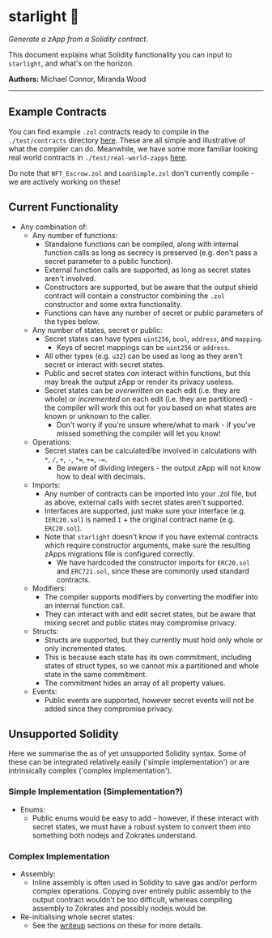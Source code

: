 # starlight :stars:

_Generate a zApp from a Solidity contract._

This document explains what Solidity functionality you can input to `starlight`, and what's on the horizon.


**Authors:** Michael Connor, Miranda Wood

---

## Example Contracts

You can find example `.zol` contracts ready to compile in the `./test/contracts` directory [here](../test/contracts/). These are all simple and illustrative of what the compiler can do. Meanwhile, we have some more familiar looking real world contracts in `./test/real-world-zapps` [here](../test/real-world-zapps/).

Do note that `NFT_Escrow.zol` and `LoanSimple.zol` don't currently compile - we are actively working on these!

## Current Functionality

 - Any combination of:
    - Any number of functions:
      - Standalone functions can be compiled, along with internal function calls as long as secrecy is preserved (e.g. don't pass a secret parameter to a public function).
      - External function calls are supported, as long as secret states aren't involved.
      - Constructors are supported, but be aware that the output shield contract will contain a constructor combining the `.zol` constructor and some extra functionality.
      - Functions can have any number of secret or public parameters of the types below.
    - Any number of states, secret or public:
      - Secret states can have types `uint256`, `bool`, `address`, and `mapping`.
        - Keys of secret mappings can be `uint256` or `address`.
      - All other types (e.g. `u32`) can be used as long as they aren't secret or interact with secret states.
      - Public and secret states *can* interact within functions, but this may break the output zApp or render its privacy useless.
      - Secret states can be *overwritten* on each edit (i.e. they are whole) or *incremented* on each edit (i.e. they are partitioned) - the compiler will work this out for you based on what states are known or unknown to the caller.
        - Don't worry if you're unsure where/what to mark - if you've missed something the compiler will let you know!
    - Operations:
      - Secret states can be calculated/be involved in calculations with `*`, `/`, `+`, `-`, `*=`, `+=`, `-=`.
        - Be aware of dividing integers - the output zApp will not know how to deal with decimals.
    - Imports:
      - Any number of contracts can be imported into your .zol file, but as above, external calls with secret states aren't supported.
      - Interfaces are supported, just make sure your interface (e.g. `IERC20.sol`) is named `I` + the original contract name (e.g. `ERC20.sol`).
      - Note that `starlight` doesn't know if you have external contracts which require constructor arguments, make sure the resulting zApps migrations file is configured correctly.
        - We have hardcoded the constructor imports for `ERC20.sol` and `ERC721.sol`, since these are commonly used standard contracts.
    - Modifiers:
      - The compiler supports modifiers by converting the modifier into an internal function call.
      - They can interact with and edit secret states, but be aware that mixing secret and public states may compromise privacy.
    - Structs:
      - Structs are supported, but they currently must hold only whole or only incremented states.
      - This is because each state has its own commitment, including states of struct types, so we cannot mix a partitioned and whole state in the same commitment.
      - The commitment hides an array of all property values.
    - Events:
      - Public events are supported, however secret events will not be added since they compromise privacy.

## Unsupported Solidity

  Here we summarise the as of yet unsupported Solidity syntax. Some of these can be integrated relatively easily ('simple implementation') or are intrinsically complex ('complex implementation').

### Simple Implementation (Simplementation?)

- Enums:
  - Public enums would be easy to add - however, if these interact with secret states, we must have a robust system to convert them into something both nodejs and Zokrates understand.

### Complex Implementation

- Assembly:
  - Inline assembly is often used in Solidity to save gas and/or perform complex operations. Copying over entirely public assembly to the output contract wouldn't be too difficult, whereas compiling assembly to Zokrates and possibly nodejs would be.
- Re-initialising whole secret states:
  - See the [writeup](./WRITEUP.md) sections on these for more details.

